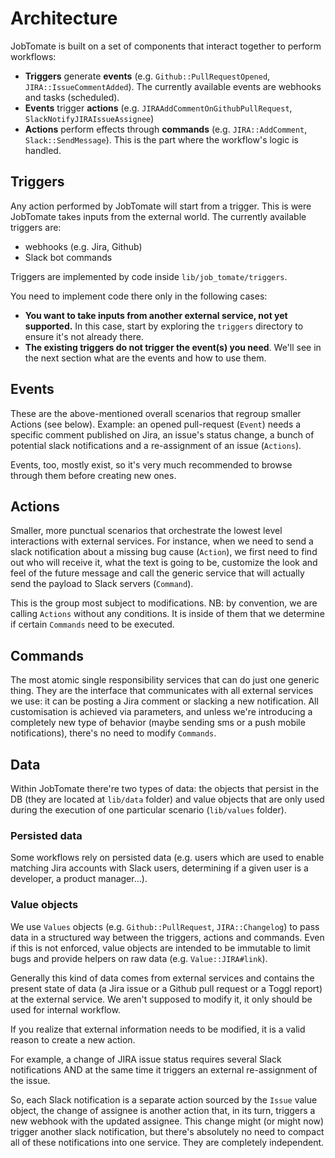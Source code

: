 # Architecture

JobTomate is built on a set of components that interact together to perform workflows:

- **Triggers** generate **events** (e.g. `Github::PullRequestOpened`, `JIRA::IssueCommentAdded`). The currently available events are webhooks and tasks (scheduled).
- **Events** trigger **actions** (e.g. `JIRAAddCommentOnGithubPullRequest`, `SlackNotifyJIRAIssueAssignee`)
- **Actions** perform effects through **commands** (e.g. `JIRA::AddComment`, `Slack::SendMessage`). This is the part where the workflow's logic is handled.

## Triggers

Any action performed by JobTomate will start from a trigger. This is were JobTomate takes inputs from the external world. The currently available triggers are:

- webhooks (e.g. Jira, Github)
- Slack bot commands

Triggers are implemented by code inside `lib/job_tomate/triggers`.

You need to implement code there only in the following cases:

- **You want to take inputs from another external service, not yet supported.** In this case, start by exploring the `triggers` directory to ensure it's not already there.
- **The existing triggers do not trigger the event(s) you need**. We'll see in the next section what are the events and how to use them.

## Events

These are the above-mentioned overall scenarios that regroup smaller Actions (see below). Example: an opened pull-request (`Event`) needs a specific comment published on Jira, an issue's status change, a bunch of potential slack notifications and a re-assignment of an issue (`Actions`).

Events, too, mostly exist, so it's very much recommended to browse through them before creating new ones.

## Actions

Smaller, more punctual scenarios that orchestrate the lowest level interactions with external services. For instance, when we need to send a slack notification about a missing bug cause (`Action`), we first need to find out who will receive it, what the text is going to be, customize the look and feel of the future message and call the generic service that will actually send the payload to Slack servers (`Command`).

This is the group most subject to modifications.
NB: by convention, we are calling `Actions` without any conditions. It is inside of them that we determine if certain `Commands` need to be executed.

## Commands

The most atomic single responsibility services that can do just one generic thing. They are the interface that communicates with all external services we use: it can be posting a Jira comment or slacking a new notification. All customisation is achieved via parameters, and unless we're introducing a completely new type of behavior (maybe sending sms or a push mobile notifications), there's no need to modify `Commands`.

## Data

Within JobTomate there're two types of data: the objects that persist in the DB (they are located at `lib/data` folder) and value objects that are only used during the execution of one particular scenario (`lib/values` folder).

### Persisted data

Some workflows rely on persisted data (e.g. users which are used to enable matching Jira accounts with Slack users, determining if a given user is a developer, a product manager...).

### Value objects

We use `Values` objects (e.g. `Github::PullRequest`, `JIRA::Changelog`) to pass data in a structured way between the triggers, actions and commands. Even if this is not enforced, value objects are intended to be immutable to limit bugs and provide helpers on raw data (e.g. `Value::JIRA#link`).

Generally this kind of data comes from external services and contains the present state of data (a Jira issue or a Github pull request or a Toggl report) at the external service. We aren't supposed to modify it, it only should be used for internal workflow. 

If you realize that external information needs to be modified, it is a valid reason to create a new action.

For example, a change of JIRA issue status requires several Slack notifications AND at the same time it triggers an external re-assignment of the issue. 

So, each Slack notification is a separate action sourced by the `Issue` value object, the change of assignee is another action that, in its turn, triggers a new webhook with the updated assignee. This change might (or might now) trigger another slack notification, but there's absolutely no need to compact all of these notifications into one service. They are completely independent.
